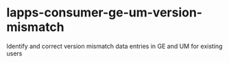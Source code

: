 # lapps-consumer-ge-um-version-mismatch
Identify and correct version mismatch data entries in GE and UM for existing users
